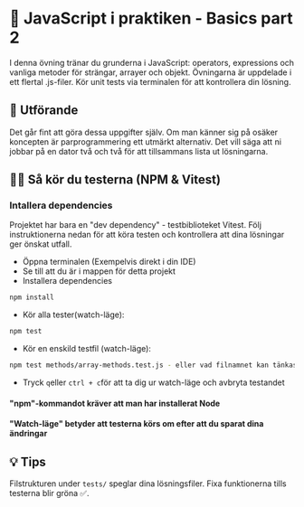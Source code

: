 # 🤖 JavaScript i praktiken - Basics part 2

I denna övning tränar du grunderna i JavaScript: operators, expressions och vanliga metoder för strängar, arrayer och objekt. Övningarna är uppdelade i ett flertal .js-filer. Kör unit tests via terminalen för att kontrollera din lösning.

## 👥 Utförande

Det går fint att göra dessa uppgifter själv. Om man känner sig på osäker koncepten är parprogrammering ett utmärkt alternativ. Det vill säga att ni jobbar på en dator två och två för att tillsammans lista ut lösningarna.

## 🧑‍🔧 Så kör du testerna (NPM & Vitest)

### Intallera dependencies

Projektet har bara en "dev dependency" - testbiblioteket Vitest. Följ instruktionerna nedan för att köra testen och kontrollera att dina lösningar ger önskat utfall.

- Öppna terminalen (Exempelvis direkt i din IDE)
- Se till att du är i mappen för detta projekt
- Installera dependencies

```bash
npm install
```

- Kör alla tester(watch-läge):

```bash
npm test
```

- Kör en enskild testfil (watch-läge):

```bash
npm test methods/array-methods.test.js - eller vad filnamnet kan tänkas vara
```

- Tryck `q`eller `ctrl + c`för att ta dig ur watch-läge och avbryta testandet

#### "npm"-kommandot kräver att man har installerat Node

#### "Watch-läge" betyder att testerna körs om efter att du sparat dina ändringar

## 💡 Tips

Filstrukturen under `tests/` speglar dina lösningsfiler. Fixa funktionerna tills testerna blir gröna ✅.
